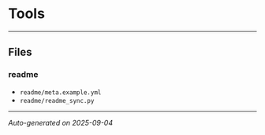 # Tools


---

## Files

### readme
- `readme/meta.example.yml`
- `readme/readme_sync.py`

---

_Auto-generated on 2025-09-04_
